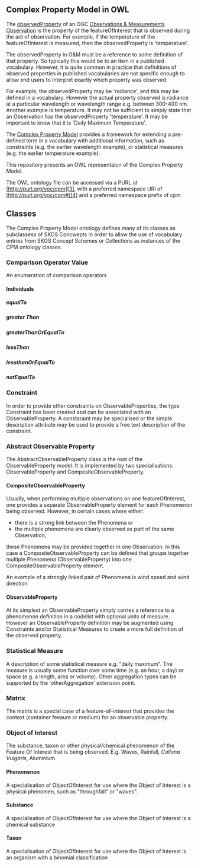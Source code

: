 ## Complex Property Model in OWL
The [observedProperty][1] of an OGC [Observations & Measurements Observation][2] is the property of the featureOfInterest that is observed during the act of observation. For example, if the temperature of the featureOfInterest is measured, then the observedProperty is 'temperature'.
 
The observedProperty in O&M must be a reference to some definition of that property. So typically this would be to an item in a published vocabulary. However, it is quite common in practice that definitions of observed properties in published vocabularies are not specific enough to allow end users to interpret exactly which property was observed. 
 
For example, the observedProperty may be 'radiance', and this may be defined in a vocabulary. However the actual property observed is radiance at a particular wavelength or wavelength range e.g. between 300-400 nm. Another example is temperature. It may not be sufficient to simply state that an Observation has the observedProperty 'temperature'. It may be important to know that it is 'Daily Maximum Temperature'. 
 
The [Complex Property Model][1] provides a framework for extending a pre-defined term in a vocabulary with additional information, such as constraints (e.g. the earlier wavelength example), or statistical measures (e.g. the earlier temperature example). 

This repository presents an OWL representaion of the Complex Property Model.

The OWL ontology file can be accessed via a PURL at [http://purl.org/voc/cpm][3], with a preferred namespace URI of [http://purl.org/voc/cpm#][4] and a preferred namespace prefix of cpm 

## Classes
The Complex Property Model ontology defines many of its classes as subclassess of SKOS Concwepts in order to allow the use of vocabulary entries from SKOS Concept Schemes or Collections as instances of the CPM ontology classes.
### Comparison Operator Value
An enumeration of comparison operators
#### Individuals
##### equalTo
##### greater Than
##### greaterThanOrEqualTo
##### lessThan
##### lessthanOrEqualTo
##### notEqualTo
### Constraint
In order to provide other constraints on ObservableProperties, the type Constraint has been created and can be associated with an ObservableProperty. A constaraint may be specialised or the simple description attribute may be used to provide a free text description of the constraint.
### Abstract Observable Property
The AbstractObservableProperty class is the root of the ObservableProperty model. It is implemented by two specialisations: ObservableProperty and CompositeObservableProperty.
#### CompositeObservableProperty
Usually, when performing multiple observations on one featureOfInterest, one provides a separate  ObservableProperty element for each Phenomenon being observed. However, in certain cases where either:
- there is a strong link between the Phenomena or
- the multiple phenomena are clearly observed as part of the same Observation, 

these Phenomena may be provided together in one Observation. In this case a CompositeObservableProperty can be defined that groups together multiple Phenomena (ObservableProperty) into one CompositeObservableProperty element. 
            
An example of a strongly linked pair of Phenomena is wind speed and wind direction
#### ObservableProperty
At its simplest an ObservableProperty simply carries a reference to a phenomenon definition in a codelist with optional units of measure. However an ObservableProperty definition may be augmented using Constraints and/or Statistical Measures to create a more full definition of the observed property.
### Statistical Measure
A description of some statistical measure e.g. "daily maximum". The measure is usually some function over some time (e.g. an hour, a day) or space (e.g. a length, area or volume). Other aggregation types can be supported by the 'otherAggregation' extension point.
### Matrix
The matrix is a special case of a feature-of-interest that provides the context (container feeaure or medium) for an observable property.
### Object of Interest
The substance, taxon or other physical/chemical phenomenon of the Feature Of Interest that is being observed. E.g.  Waves, Rainfall, *Calluna Vulgaris*, Aluminium.
#### Phenomenon
A specialisation of ObjectOfInterest for use where the Object of Interest is a physical phenomen, such as "throughfall" or "waves".
#### Substance
A specialisation of ObjectOfInterest for use where the Object of Interest is a chemical substance
#### Taxon
A specialisation of ObjectOfInterest for use where the Object of Interest is an organism with a binomial classification

<!-- References -->
[1]: http://inspire.jrc.ec.europa.eu/documents/Data_Specifications/D2.9_O&M_Guidelines_v2.0rc3.pdf
[2]: http://www.opengeospatial.org/standards/om
[3]: http://purl.org/voc/cpm
[4]: http://purl.org/voc/cpm#

